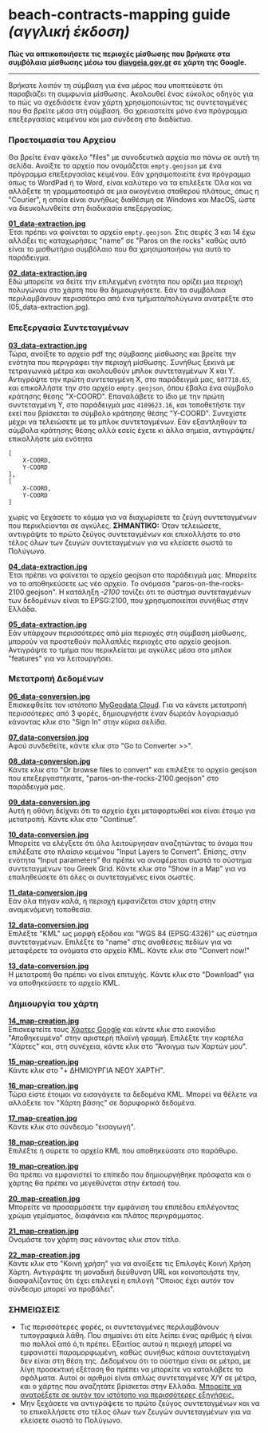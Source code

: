 # beach-contracts-mapping guide _(αγγλική έκδοση)_  

**Πώς να οπτικοποιήσετε τις περιοχές μίσθωσης που βρήκατε στα συμβόλαια μίσθωσης μέσω του [diavgeia.gov.gr](https://diavgeia.gov.gr/) σε χάρτη της Google.**

---

Βρήκατε λοιπόν τη σύμβαση για ένα μέρος που υποπτεύεστε ότι παραβιάζει τη συμφωνία μίσθωσης. Ακολουθεί ένας εύκολος οδηγός για το πώς να σχεδιάσετε έναν χάρτη χρησιμοποιώντας τις συντεταγμένες που θα βρείτε μέσα στη σύμβαση. Θα χρειαστείτε μόνο ένα πρόγραμμα επεξεργασίας κειμένου και μια σύνδεση στο διαδίκτυο.

### Προετοιμασία του Αρχείου
Θα βρείτε έναν φάκελο "files" με συνοδευτικά αρχεία πιο πάνω σε αυτή τη σελίδα. Ανοίξτε το αρχείο που ονομάζεται `empty.geojson` με ένα πρόγραμμα επεξεργασίας κειμένου. Εάν χρησιμοποιείτε ένα πρόγραμμα όπως το WordPad ή το Word, είναι καλύτερο να τα επιλέξετε Όλα και να αλλάξετε τη γραμματοσειρά σε μια οικογένεια σταθερού πλάτους, όπως η "Courier", η οποία είναι συνήθως διαθέσιμη σε Windows και MacOS, ώστε να διευκολυνθείτε στη διαδικασία επεξεργασίας.

**[01_data-extraction.jpg](https://github.com/digitalparos/lease-agreements-mapping/blob/3136f2311e0ac37f1b9a893044da7ce69ca5c396/step-by-step-jpgs/01_data-extraction.jpg?raw=true)**  
Έτσι πρέπει να φαίνεται το αρχείο `empty.geojson`. Στις σειρές 3 και 14 έχω αλλάξει τις καταχωρήσεις "name" σε "Paros on the rocks" καθώς αυτό είναι το μισθωτήριο συμβόλαιο που θα χρησιμοποιήσω για αυτό το παράδειγμα.

**[02_data-extraction.jpg](https://github.com/digitalparos/lease-agreements-mapping/blob/3136f2311e0ac37f1b9a893044da7ce69ca5c396/step-by-step-jpgs/02_data-extraction.jpg?raw=true)**  
Εδώ μπορείτε να δείτε την επιλεγμένη ενότητα που ορίζει μια περιοχή πολυγώνου στο χάρτη που θα δημιουργήσετε. Εάν τα συμβόλαια περιλαμβάνουν περισσότερα από ένα τμήματα/πολύγωνα ανατρέξτε στο (05_data-extraction.jpg).

### Επεξεργασία Συντεταγμένων
**[03_data-extraction.jpg](https://github.com/digitalparos/lease-agreements-mapping/blob/3136f2311e0ac37f1b9a893044da7ce69ca5c396/step-by-step-jpgs/03_data-extraction.jpg?raw=true)**  
Τώρα, ανοίξτε το αρχείο pdf της σύμβασης μίσθωσης και βρείτε την ενότητα που περιγράφει την περιοχή μίσθωσης. Συνήθως ξεκινά με τετραγωνικά μέτρα και ακολουθούν μπλοκ συντεταγμένων X και Y. Αντιγράψτε την πρώτη συντεταγμένη X, στο παράδειγμά μας, `607718.65`, και επικολλήστε την στο αρχείο `empty.geojson`, όπου έβαλα ένα σύμβολο κράτησης θέσης "X-COORD". Επαναλάβετε το ίδιο με την πρώτη συντεταγμένη Υ, στο παράδειγμά μας `4109623.16`, και τοποθετήστε την εκεί που βρίσκεται το σύμβολο κράτησης θέσης "Y-COORD". Συνεχίστε μέχρι να τελειώσετε με τα μπλοκ συντεταγμένων. Εάν εξαντληθούν τα σύμβολα κράτησης θέσης αλλά εσείς έχετε κι άλλα σημεία, αντιγράψτε/επικολλήστε μία ενότητα 
```
[
    X-COORD,
    Y-COORD
],
[
    X-COORD,
    Y-COORD
]
```
χωρίς να ξεχάσετε το κόμμα για να διαχωρίσετε τα ζεύγη συντεταγμένων που περικλείονται σε αγκύλες.
**ΣΗΜΑΝΤΙΚΟ:** Όταν τελειώσετε, αντιγράψτε το πρώτο ζεύγος συντεταγμένων και επικολλήστε το στο τέλος όλων των ζευγών συντεταγμένων για να κλείσετε σωστά το Πολύγωνο.

**[04_data-extraction.jpg](https://github.com/digitalparos/lease-agreements-mapping/blob/3136f2311e0ac37f1b9a893044da7ce69ca5c396/step-by-step-jpgs/04_data-extraction.jpg?raw=true)**  
Έτσι πρέπει να φαίνεται το αρχείο geojson στο παράδειγμά μας. Μπορείτε να το αποθηκεύσετε ως νέο αρχείο. Το ονόμασα "paros-on-the-rocks-2100.geojson". Η κατάληξη _-2100_ τονίζει ότι το σύστημα συντεταγμένων των δεδομένων είναι το EPSG:2100, που χρησιμοποιείται συνήθως στην Ελλάδα.

**[05_data-extraction.jpg](https://github.com/digitalparos/lease-agreements-mapping/blob/3136f2311e0ac37f1b9a893044da7ce69ca5c396/step-by-step-jpgs/05_data-extraction.jpg?raw=true)**  
Εάν υπάρχουν περισσότερες από μία περιοχές στη σύμβαση μίσθωσης, μπορούν να προστεθούν πολλαπλές περιοχές στο αρχείο geojson. Αντιγράψτε το τμήμα που περικλείεται με αγκύλες μέσα στο μπλοκ "features" για να λειτουργήσει.

### Μετατροπή Δεδομένων
**[06_data-conversion.jpg](https://github.com/digitalparos/lease-agreements-mapping/blob/3136f2311e0ac37f1b9a893044da7ce69ca5c396/step-by-step-jpgs/06_data-conversion.jpg?raw=true)**  
Επισκεφθείτε τον ιστότοπο [MyGeodata Cloud](https://mygeodata.cloud/). Για να κάνετε μετατροπή περισσότερες από 3 φορές, δημιουργήστε έναν δωρεάν λογαριασμό κάνοντας κλικ στο "Sign In" στην κύρια σελίδα.

**[07_data-conversion.jpg](https://github.com/digitalparos/lease-agreements-mapping/blob/3136f2311e0ac37f1b9a893044da7ce69ca5c396/step-by-step-jpgs/07_data-conversion.jpg?raw=true)**  
Αφού συνδεθείτε, κάντε κλικ στο "Go to Converter >>".

**[08_data-conversion.jpg](https://github.com/digitalparos/lease-agreements-mapping/blob/3136f2311e0ac37f1b9a893044da7ce69ca5c396/step-by-step-jpgs/08_data-conversion.jpg?raw=true)**  
Κάντε κλικ στο "Or browse files to convert" και επιλέξτε το αρχείο geojson που επεξεργαστήκατε, "paros-on-the-rocks-2100.geojson" στο παράδειγμά μας.

**[09_data-conversion.jpg](https://github.com/digitalparos/lease-agreements-mapping/blob/3136f2311e0ac37f1b9a893044da7ce69ca5c396/step-by-step-jpgs/09_data-conversion.jpg?raw=true)**  
Αυτή η οθόνη δείχνει ότι το αρχείο έχει μεταφορτωθεί και είναι έτοιμο για μετατροπή. Κάντε κλικ στο "Continue".

**[10_data-conversion.jpg](https://github.com/digitalparos/lease-agreements-mapping/blob/3136f2311e0ac37f1b9a893044da7ce69ca5c396/step-by-step-jpgs/10_data-conversion.jpg?raw=true)**  
Μπορείτε να ελέγξετε ότι όλα λειτούργησαν αναζητώντας το όνομα που επιλέξατε στο πλαίσιο κειμένου "Input Layers to Convert". Επίσης, στην ενότητα “Input parameters” θα πρέπει να αναφέρεται σωστά το σύστημα συντεταγμένων του Greek Grid. Κάντε κλικ στο "Show in a Map" για να επαληθεύσετε ότι όλες οι συντεταγμένες είναι σωστές.

**[11_data-conversion.jpg](https://github.com/digitalparos/lease-agreements-mapping/blob/3136f2311e0ac37f1b9a893044da7ce69ca5c396/step-by-step-jpgs/11_data-conversion.jpg?raw=true)**  
Εάν όλα πήγαν καλά, η περιοχή εμφανίζεται στον χάρτη στην αναμενόμενη τοποθεσία.

**[12_data-conversion.jpg](https://github.com/digitalparos/lease-agreements-mapping/blob/3136f2311e0ac37f1b9a893044da7ce69ca5c396/step-by-step-jpgs/12_data-conversion.jpg?raw=true)**  
Επιλέξτε "KML" ως μορφή εξόδου και "WGS 84 (EPSG:4326)" ως σύστημα συντεταγμένων. Επιλέξτε το "name" στις αναθέσεις πεδίων για να μεταφέρετε τα ονόματα στο αρχείο KML. Κάντε κλικ στο "Convert now!"

**[13_data-conversion.jpg](https://github.com/digitalparos/lease-agreements-mapping/blob/3136f2311e0ac37f1b9a893044da7ce69ca5c396/step-by-step-jpgs/13_data-conversion.jpg?raw=true)**  
Η μετατροπή θα πρέπει να είναι επιτυχής. Κάντε κλικ στο "Download" για να αποθηκεύσετε το αρχείο KML.

### Δημιουργία του χάρτη
**[14_map-creation.jpg](https://github.com/digitalparos/lease-agreements-mapping/blob/3136f2311e0ac37f1b9a893044da7ce69ca5c396/step-by-step-jpgs/14_map-creation.jpg?raw=true)**  
Επισκεφτείτε τους [Χάρτες Google](https://www.google.com/maps) και κάντε κλικ στο εικονίδιο "Αποθηκευμένο" στην αριστερή πλαϊνή γραμμή. Επιλέξτε την καρτέλα "Χάρτες" και, στη συνέχεια, κάντε κλικ στο "Άνοιγμα των Χαρτών μου".

**[15_map-creation.jpg](https://github.com/digitalparos/lease-agreements-mapping/blob/3136f2311e0ac37f1b9a893044da7ce69ca5c396/step-by-step-jpgs/15_map-creation.jpg?raw=true)**  
Κάντε κλικ στο "+ ΔΗΜΙΟΥΡΓΙΑ ΝΕΟΥ ΧΑΡΤΗ".

**[16_map-creation.jpg](https://github.com/digitalparos/lease-agreements-mapping/blob/3136f2311e0ac37f1b9a893044da7ce69ca5c396/step-by-step-jpgs/16_map-creation.jpg?raw=true)**  
Τώρα είστε έτοιμοι να εισαγάγετε τα δεδομένα KML. Μπορεί να θέλετε να αλλάξετε τον "Χάρτη βάσης" σε δορυφορικά δεδομένα.

**[17_map-creation.jpg](https://github.com/digitalparos/lease-agreements-mapping/blob/3136f2311e0ac37f1b9a893044da7ce69ca5c396/step-by-step-jpgs/17_map-creation.jpg?raw=true)**  
Κάντε κλικ στο σύνδεσμο "εισαγωγή".

**[18_map-creation.jpg](https://github.com/digitalparos/lease-agreements-mapping/blob/3136f2311e0ac37f1b9a893044da7ce69ca5c396/step-by-step-jpgs/18_map-creation.jpg?raw=true)**  
Επιλέξτε ή σύρετε το αρχείο KML που αποθηκεύσατε στο παράθυρο.

**[19_map-creation.jpg](https://github.com/digitalparos/lease-agreements-mapping/blob/3136f2311e0ac37f1b9a893044da7ce69ca5c396/step-by-step-jpgs/19_map-creation.jpg?raw=true)**  
Θα πρέπει να εμφανιστεί το επίπεδο που δημιουργήθηκε πρόσφατα και ο χάρτης θα πρέπει να μεγεθύνεται στην έκτασή του.

**[20_map-creation.jpg](https://github.com/digitalparos/lease-agreements-mapping/blob/3136f2311e0ac37f1b9a893044da7ce69ca5c396/step-by-step-jpgs/20_map-creation.jpg?raw=true)**  
Μπορείτε να προσαρμόσετε την εμφάνιση του επιπέδου επιλέγοντας χρώμα γεμίσματος, διαφάνεια και πλάτος περιγράμματος.

**[21_map-creation.jpg](https://github.com/digitalparos/lease-agreements-mapping/blob/3136f2311e0ac37f1b9a893044da7ce69ca5c396/step-by-step-jpgs/21_map-creation.jpg?raw=true)**  
Ονομάστε τον χάρτη σας κάνοντας κλικ στον τίτλο.

**[22_map-creation.jpg](https://github.com/digitalparos/lease-agreements-mapping/blob/3136f2311e0ac37f1b9a893044da7ce69ca5c396/step-by-step-jpgs/22_map-creation.jpg?raw=true)**  
Κάντε κλικ στο "Κοινή χρήση" για να ανοίξετε τις Επιλογές Κοινή Χρήση Χάρτη. Αντιγράψτε τη μοναδική διεύθυνση URL και κοινοποιήστε την, διασφαλίζοντας ότι έχει επιλεγεί η επιλογή "Όποιος έχει αυτόν τον σύνδεσμο μπορεί να προβάλει".

### ΣΗΜΕΙΩΣΕΙΣ
- Τις περισσότερες φορές, οι συντεταγμένες περιλαμβάνουν τυπογραφικά λάθη. Που σημαίνει ότι είτε λείπει ένας αριθμός ή είναι πιο πολλοί από ό,τι πρέπει. Εξαιτίας αυτού η περιοχή μπορεί να  εμφανιστεί παραμορφωμένη, καθώς συνήθως κάποια συντεταγμένη δεν είναι στη θέση της. Δεδομένου ότι το σύστημα είναι σε μέτρα, με λίγη προσεκτική εξέταση θα πρέπει να μπορείτε να καταλάβετε τα σφάλματα. Αυτοί οι αριθμοί είναι απλώς συντεταγμένες X/Y σε μέτρα, και ο χάρτης που αναζητάτε βρίσκεται στην Ελλάδα. [Μπορείτε να ανατρέξετε σε αυτόν τον ιστότοπο για περισσότερες εξηγήσεις.](https://epsg.io/2100)
- Μην ξεχάσετε να αντιγράψετε το πρώτο ζεύγος συντεταγμένων και να το επικολλήσετε στο τέλος όλων των ζευγών συντεταγμένων για να κλείσετε σωστά το Πολύγωνο.
